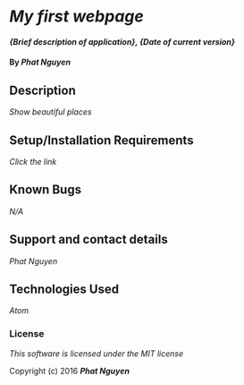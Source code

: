 # _My first webpage_

#### _{Brief description of application}, {Date of current version}_

#### By _**Phat Nguyen**_

## Description

_Show beautiful places_

## Setup/Installation Requirements


_Click the link_

## Known Bugs

_N/A_

## Support and contact details

_Phat Nguyen_

## Technologies Used

_Atom_

### License

*This software is licensed under the MIT license*

Copyright (c) 2016 **_Phat Nguyen_**
